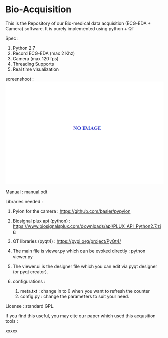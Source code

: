# Bio-Acquisition
This is the Repository of our Bio-medical data acquisition (ECG-EDA + Camera) software. It is purely implemented using python + QT

Spec : 
  1. Python 2.7
  2. Record ECG-EDA (max 2 Khz)
  3. Camera (max 120 fps)
  4. Threading Supports
  5. Real time visualization

screenshoot : 
![Static Screenshoot](screen.png)

Manual : manual.odt


Libraries needed : 
  1. Pylon for the camera : https://github.com/basler/pypylon
  2. Biosignal plux api (python) : https://www.biosignalsplux.com/downloads/api/PLUX_API_Python2.7.zip
  3. QT libraries (pyqt4) : https://pypi.org/project/PyQt4/
  
1. The main file is viewer.py which can be evoked directly : python viewer.py
2. The viewer.ui is the designer file which you can edit via pyqt designer (or pyqt creator). 
3. configurations : 
    1. meta.txt : change in to 0 when you want to refresh the counter 
    2. config.py : change the parameters to suit your need. 
    
License : standard GPL. 

If you find this useful, you may cite our paper which used this acqusition tools : 

xxxxx

